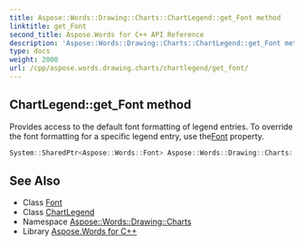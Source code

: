 ```yaml
---
title: Aspose::Words::Drawing::Charts::ChartLegend::get_Font method
linktitle: get_Font
second_title: Aspose.Words for C++ API Reference
description: 'Aspose::Words::Drawing::Charts::ChartLegend::get_Font method. Provides access to the default font formatting of legend entries. To override the font formatting for a specific legend entry, use theFont property in C++.'
type: docs
weight: 2000
url: /cpp/aspose.words.drawing.charts/chartlegend/get_font/
---
```

## ChartLegend::get_Font method


Provides access to the default font formatting of legend entries. To override the font formatting for a specific legend entry, use the[Font](../../chartlegendentry/get_font/) property.

```cpp
System::SharedPtr<Aspose::Words::Font> Aspose::Words::Drawing::Charts::ChartLegend::get_Font()
```

## See Also

* Class [Font](../../../aspose.words/font/)
* Class [ChartLegend](../)
* Namespace [Aspose::Words::Drawing::Charts](../../)
* Library [Aspose.Words for C++](../../../)
